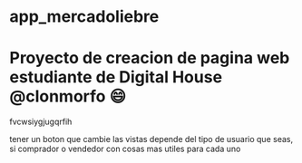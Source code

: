 # app_mercadoliebre

# Proyecto de creacion de pagina web estudiante de Digital House @clonmorfo :smile:


fvcwsiygjugqrfih


tener un boton que cambie las vistas depende del tipo de usuario que seas, si comprador o vendedor con cosas mas utiles para cada uno